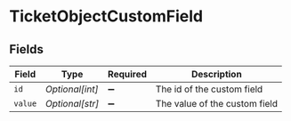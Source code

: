 # TicketObjectCustomField


## Fields

| Field                         | Type                          | Required                      | Description                   |
| ----------------------------- | ----------------------------- | ----------------------------- | ----------------------------- |
| `id`                          | *Optional[int]*               | :heavy_minus_sign:            | The id of the custom field    |
| `value`                       | *Optional[str]*               | :heavy_minus_sign:            | The value of the custom field |